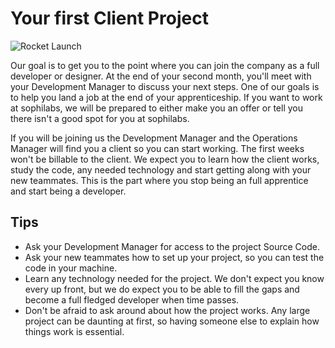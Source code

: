 # Your first Client Project

![Rocket Launch](https://d2wlcd8my7k9h4.cloudfront.net/static/figures/goodbye.jpg)

Our goal is to get you to the point where you can join the company as a full developer or designer.
At the end of your second month, you'll meet with your Development Manager to discuss your next steps. One of our goals is to help you land a job at the end of your apprenticeship. If you want to work at sophilabs, we will be prepared to either make you an offer or tell you there isn't a good spot for you at sophilabs.

If you will be joining us the Development Manager and the Operations Manager will find you a client so you can start working. The first weeks won't be billable to the client. We expect you to learn how the client works, study the code, any needed technology and start getting along with your new teammates.  This is the part where you stop being an full apprentice and start being a developer.

## Tips

* Ask your Development Manager for access to the project Source Code.
* Ask your new teammates how to set up your project, so you can test the code in your machine.
* Learn any technology needed for the project. We don't expect you know every up front, but we do expect you to be able to fill the gaps and become a full fledged developer when time passes.
* Don't be afraid to ask around about how the project works. Any large project can be daunting at first, so having someone else to explain how things work is essential.
